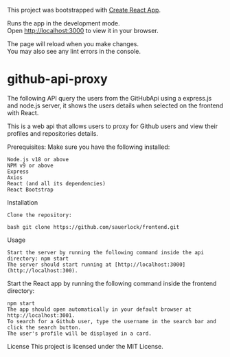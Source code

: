 
This project was bootstrapped with [Create React App](https://github.com/facebook/create-react-app).

Runs the app in the development mode.\
Open [http://localhost:3000](http://localhost:3000) to view it in your browser.

The page will reload when you make changes.\
You may also see any lint errors in the console.
# github-api-proxy
 
 The following API query the users from the GitHubApi using a express.js and node.js server, it shows the users details when selected on the frontend with React. 

This is a web api that allows users to proxy for Github users and view their profiles and repositories details.

Prerequisites: 
Make sure you have the following installed:

    Node.js v18 or above
    NPM v9 or above
    Express
    Axios
    React (and all its dependencies)
    React Bootstrap

Installation

    Clone the repository:

    bash git clone https://github.com/sauerlock/frontend.git

Usage

    Start the server by running the following command inside the api directory: npm start 
    The server should start running at [http://localhost:3000] (http://localhost:300).

Start the React app by running the following command inside the frontend directory:

    npm start
    The app should open automatically in your default browser at http://localhost:3001.
    To search for a Github user, type the username in the search bar and click the search button.
    The user's profile will be displayed in a card.

License This project is licensed under the MIT License.
